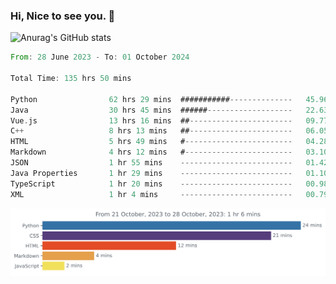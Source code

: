 ### Hi, Nice to see you. 👋

<!--
**EtherFin/EtherFin** is a ✨ _special_ ✨ repository because its `README.md` (this file) appears on your GitHub profile.

Here are some ideas to get you started:

- 🔭 I’m currently working on ...
- 🌱 I’m currently learning ...
- 👯 I’m looking to collaborate on ...
- 🤔 I’m looking for help with ...
- 💬 Ask me about ...
- 📫 How to reach me: ...
- 😄 Pronouns: ...
- ⚡ Fun fact: ...
-->


![Anurag's GitHub stats](https://github-readme-stats.vercel.app/api?username=EtherFin&bg_color=30,e96443,e97f43,e99943,e9b443,e9ce43,e9e843,d3e943,bee943,a9e943,94e943&title_color=fff&text_color=000&show_icons=true&icon_color=000)


<!--START_SECTION:waka-->

```rust
From: 28 June 2023 - To: 01 October 2024

Total Time: 135 hrs 50 mins

Python                62 hrs 29 mins  ###########--------------   45.96 %
Java                  30 hrs 45 mins  ######-------------------   22.63 %
Vue.js                13 hrs 16 mins  ##-----------------------   09.77 %
C++                   8 hrs 13 mins   ##-----------------------   06.05 %
HTML                  5 hrs 49 mins   #------------------------   04.28 %
Markdown              4 hrs 12 mins   #------------------------   03.10 %
JSON                  1 hr 55 mins    -------------------------   01.42 %
Java Properties       1 hr 29 mins    -------------------------   01.10 %
TypeScript            1 hr 20 mins    -------------------------   00.98 %
XML                   1 hr 4 mins     -------------------------   00.79 %
```

<!--END_SECTION:waka-->

<img
  src="https://github.com/EtherFin/EtherFin/blob/master/images/stat.svg"
  alt="Work Dashboard"
/>

